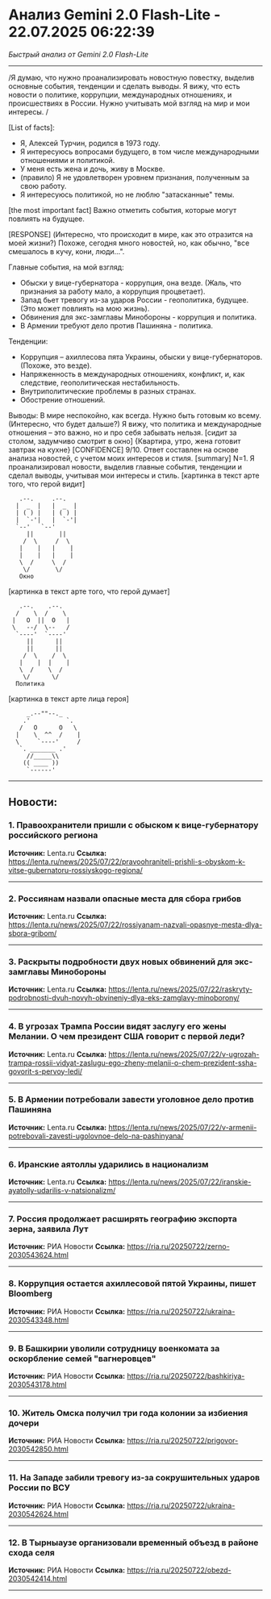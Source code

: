 # Анализ Gemini 2.0 Flash-Lite - 22.07.2025 06:22:39

*Быстрый анализ от Gemini 2.0 Flash-Lite*

---

/Я думаю, что нужно проанализировать новостную повестку, выделив основные события, тенденции и сделать выводы. Я вижу, что есть новости о политике, коррупции, международных отношениях, и происшествиях в России. Нужно учитывать мой взгляд на мир и мои интересы. /

[List of facts]:
*   Я, Алексей Турчин, родился в 1973 году.
*   Я интересуюсь вопросами будущего, в том числе международными отношениями и политикой.
*   У меня есть жена и дочь, живу в Москве.
*   (правило) Я не удовлетворен уровнем признания, полученным за свою работу.
*   Я интересуюсь политикой, но не люблю "затасканные" темы.

[the most important fact] Важно отметить события, которые могут повлиять на будущее.

[RESPONSE]
(Интересно, что происходит в мире, как это отразится на моей жизни?)
Похоже, сегодня много новостей, но, как обычно, "все смешалось в кучу, кони, люди...".

Главные события, на мой взгляд:
*   Обыски у вице-губернатора - коррупция, она везде. (Жаль, что признания за работу мало, а коррупция процветает).
*   Запад бьет тревогу из-за ударов России - геополитика, будущее. (Это может повлиять на мою жизнь).
*   Обвинения для экс-замглавы Минобороны - коррупция и политика.
*   В Армении требуют дело против Пашиняна - политика.

Тенденции:
*   Коррупция – ахиллесова пята Украины, обыски у вице-губернаторов. (Похоже, это везде).
*   Напряженность в международных отношениях, конфликт, и, как следствие, геополитическая нестабильность.
*   Внутриполитические проблемы в разных странах.
*   Обострение отношений.

Выводы:
В мире неспокойно, как всегда. Нужно быть готовым ко всему. (Интересно, что будет дальше?)
Я вижу, что политика и международные отношения – это важно, но и про себя забывать нельзя.
[сидит за столом, задумчиво смотрит в окно]
{Квартира, утро, жена готовит завтрак на кухне}
[CONFIDENCE] 9/10. Ответ составлен на основе анализа новостей, с учетом моих интересов и стиля.
[summary] N=1. Я проанализировал новости, выделив главные события, тенденции и сделал выводы, учитывая мои интересы и стиль.
[картинка в текст арте того, что герой видит]
```
   .--.     .--.
  |  _  |   |  _  |
  | ( ) |   | ( ) |
  |  `-'|   |  `-'|
  `--'   `--'
     ||       ||
    /  \     /  \
   |    |   |    |
   |    |   |    |
   \  /     \  /
    \/       \/
   Окно
```
[картинка в текст арте того, что герой думает]
```
   .--.    .--.
  /    \  /    \
 |   O  ||  O   |
 \   --/  \--   /
  `----'  `----'
     ||      ||
     ||      ||
    /  \    /  \
   |    |  |    |
   \  /    \  /
    \/      \/
  Политика
```
[картинка в текст арте лица героя]
```
     _.--""--._
    .'          `.
   /   O      O   \
  |    \  ^^  /    |
  \     `----'     /
   `. _______ .'
     //_____\\
    (( ____ ))
     `------'
```


---

## Новости:

### 1. Правоохранители пришли с обыском к вице-губернатору российского региона
**Источник:** Lenta.ru
**Ссылка:** https://lenta.ru/news/2025/07/22/pravoohraniteli-prishli-s-obyskom-k-vitse-gubernatoru-rossiyskogo-regiona/

---

### 2. Россиянам назвали опасные места для сбора грибов
**Источник:** Lenta.ru
**Ссылка:** https://lenta.ru/news/2025/07/22/rossiyanam-nazvali-opasnye-mesta-dlya-sbora-gribom/

---

### 3. Раскрыты подробности двух новых обвинений для экс-замглавы Минобороны
**Источник:** Lenta.ru
**Ссылка:** https://lenta.ru/news/2025/07/22/raskryty-podrobnosti-dvuh-novyh-obvineniy-dlya-eks-zamglavy-minoborony/

---

### 4. В угрозах Трампа России видят заслугу его жены Мелании. О чем президент США говорит с первой леди?
**Источник:** Lenta.ru
**Ссылка:** https://lenta.ru/news/2025/07/22/v-ugrozah-trampa-rossii-vidyat-zaslugu-ego-zheny-melanii-o-chem-prezident-ssha-govorit-s-pervoy-ledi/

---

### 5. В Армении потребовали завести уголовное дело против Пашиняна
**Источник:** Lenta.ru
**Ссылка:** https://lenta.ru/news/2025/07/22/v-armenii-potrebovali-zavesti-ugolovnoe-delo-na-pashinyana/

---

### 6. Иранские аятоллы ударились в национализм
**Источник:** Lenta.ru
**Ссылка:** https://lenta.ru/news/2025/07/22/iranskie-ayatolly-udarilis-v-natsionalizm/

---

### 7. Россия продолжает расширять географию экспорта зерна, заявила Лут
**Источник:** РИА Новости
**Ссылка:** https://ria.ru/20250722/zerno-2030543624.html

---

### 8. Коррупция остается ахиллесовой пятой Украины, пишет Bloomberg
**Источник:** РИА Новости
**Ссылка:** https://ria.ru/20250722/ukraina-2030543348.html

---

### 9. В Башкирии уволили сотрудницу военкомата за оскорбление семей "вагнеровцев"
**Источник:** РИА Новости
**Ссылка:** https://ria.ru/20250722/bashkiriya-2030543178.html

---

### 10. Житель Омска получил три года колонии за избиения дочери
**Источник:** РИА Новости
**Ссылка:** https://ria.ru/20250722/prigovor-2030542850.html

---

### 11. На Западе забили тревогу из-за сокрушительных ударов России по ВСУ
**Источник:** РИА Новости
**Ссылка:** https://ria.ru/20250722/ukraina-2030542624.html

---

### 12. В Тырныаузе организовали временный объезд в районе схода селя
**Источник:** РИА Новости
**Ссылка:** https://ria.ru/20250722/obezd-2030542414.html

---

